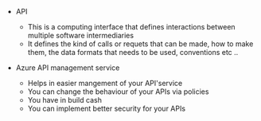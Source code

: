 - API 
  - This is a computing interface that defines interactions between multiple software intermediaries
  - It defines the kind of calls or requets that can be made, how to make them, 
    the data formats that needs to be used, conventions etc ..


- Azure API management service
  - Helps in easier mangement of your API'service
  - You can change the behaviour of your APIs via policies
  - You have in build cash
  - You can implement better security for your APIs